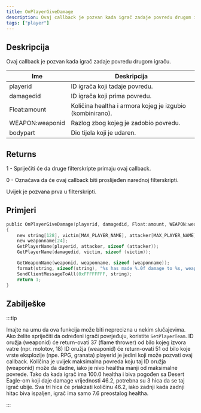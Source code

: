 ```yaml
---
title: OnPlayerGiveDamage
description: Ovaj callback je pozvan kada igrač zadaje povredu drugom igraču.
tags: ["player"]
---
```


## Deskripcija

Ovaj callback je pozvan kada igrač zadaje povredu drugom igraču.

| Ime             | Deskripcija                                                                                                                 |
|-----------------|-----------------------------------------------------------------------------------------------------------------------------|
| playerid        | ID igrača koji tadaje povredu.                                                                                              |
| damagedid       | ID igrača koji prima povredu.                                                                                               |
| Float:amount    | Količina healtha i armora kojeg je izgubio (kombinirano).                                                                   |
| WEAPON:weaponid | Razlog zbog kojeg je zadobio povredu.                                                                                       |
| bodypart        | Dio tijela koji je udaren. |

## Returns

1 - Spriječiti će da druge filterskripte primaju ovaj callback.

0 - Označava da će ovaj callback biti proslijeđen narednoj filterskripti.

Uvijek je pozvana prva u filterskripti.

## Primjeri

```c
public OnPlayerGiveDamage(playerid, damagedid, Float:amount, WEAPON:weaponid, bodypart)
{
    new string[128], victim[MAX_PLAYER_NAME], attacker[MAX_PLAYER_NAME];
    new weaponname[24];
    GetPlayerName(playerid, attacker, sizeof (attacker));
    GetPlayerName(damagedid, victim, sizeof (victim));

    GetWeaponName(weaponid, weaponname, sizeof (weaponname));
    format(string, sizeof(string), "%s has made %.0f damage to %s, weapon: %s, bodypart: %d", attacker, amount, victim, weaponname, bodypart);
    SendClientMessageToAll(0xFFFFFFFF, string);
    return 1;
}
```

## Zabilješke

:::tip

Imajte na umu da ova funkcija može biti neprecizna u nekim slučajevima. Ako želite spriječiti da određeni igrači povrjeđuju, koristite `SetPlayerTeam`. ID oružja (weaponid) će return-ovati 37 (flame thrower) od bilo kojeg izvora vatre (npr. molotov, 18) ID oružja (weaponid) će return-ovati 51 od bilo koje vrste eksplozije (npe. RPG, granata) playerid je jedini koji može pozvati ovaj callback. Količina je uvijek maksimalna povreda koju taj ID oružja (weaponid) može da dadne, iako je nivo healtha manji od maksimalne povrede. Tako da kada igrač ima 100.0 healtha i biva pogođen sa Desert Eagle-om koji daje damage vrijednosti 46.2, potrebna su 3 hica da se taj igrač ubije. Sva tri hica će priakzati količinu 46.2, iako zadnji kada zadnji hitac biva ispaljen, igrač ima samo 7.6 preostalog healtha.

:::
